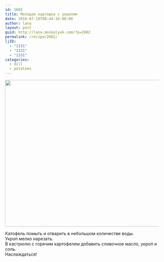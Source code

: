 ```yaml
---
id: 2602
title: Молодая картошка с укропом
date: 2010-07-19T08:44:10-08:00
author: lana
layout: post
guid: http://lana.moskalyuk.com/?p=2602
permalink: /recipe/2602/
ljID:
  - "1331"
  - "1331"
  - "1331"
categories:
  - dill
  - potatoes
---
```

<img loading="lazy" class="alignnone" title="potatoes with dill" src="http://farm5.static.flickr.com/4100/4807796153_8c01836f17_z.jpg" alt="" width="640" height="480" />

Катофель помыть и отварить в небольшом количестве воды.  
Укроп мелко нарезать.  
В кастрюлю с горячим картофелем добавить сливочное масло, укроп и соль.  
Наслаждаться!